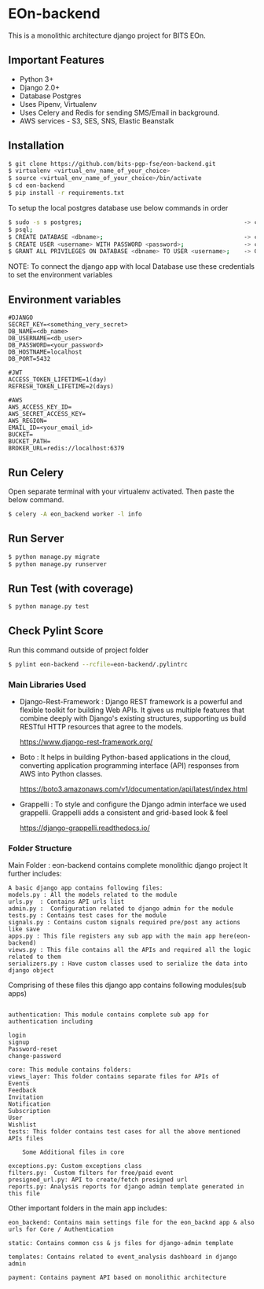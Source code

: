 # EOn-backend

This is a monolithic architecture django project for BITS EOn.

## Important Features

- Python 3+
- Django 2.0+
- Database Postgres
- Uses Pipenv, Virtualenv
- Uses Celery and Redis for sending SMS/Email in background.
- AWS services - S3, SES, SNS, Elastic Beanstalk

## Installation

```bash
$ git clone https://github.com/bits-pgp-fse/eon-backend.git
$ virtualenv <virtual_env_name_of_your_choice>
$ source <virtual_env_name_of_your_choice>/bin/activate
$ cd eon-backend
$ pip install -r requirements.txt
```

To setup the local postgres database use below commands in order
```bash
$ sudo -s s postgres;                                              -> connect with postgres
$ psql;
$ CREATE DATABASE <dbname>;                                        -> create a new DB
$ CREATE USER <username> WITH PASSWORD <password>;                 -> create a new postgres user for local
$ GRANT ALL PRIVILEGES ON DATABASE <dbname> TO USER <username>;    -> Grant all privileges to that user for new DB
```
NOTE: To connect the django app with local Database use these credentials to set the environment variables


## Environment variables

```
#DJANGO
SECRET_KEY=<something_very_secret>
DB_NAME=<db_name>
DB_USERNAME=<db_user>
DB_PASSWORD=<your_password>
DB_HOSTNAME=localhost
DB_PORT=5432

#JWT
ACCESS_TOKEN_LIFETIME=1(day)
REFRESH_TOKEN_LIFETIME=2(days)

#AWS
AWS_ACCESS_KEY_ID=
AWS_SECRET_ACCESS_KEY=
AWS_REGION=
EMAIL_ID=<your_email_id>
BUCKET=
BUCKET_PATH=
BROKER_URL=redis://localhost:6379
```

## Run Celery
Open separate terminal with your virtualenv activated. Then paste the below command.

```bash
$ celery -A eon_backend worker -l info
```

## Run Server

```bash
$ python manage.py migrate
$ python manage.py runserver
```

## Run Test (with coverage)
```bash
$ python manage.py test
```

## Check Pylint Score
Run this command outside of project folder
```bash
$ pylint eon-backend --rcfile=eon-backend/.pylintrc
```

### Main Libraries Used

- Django-Rest-Framework : Django REST framework is a powerful and flexible toolkit for building Web APIs. It gives us multiple features that combine deeply with Django's existing structures, supporting us build RESTful HTTP resources that agree to the models.

  https://www.django-rest-framework.org/

- Boto : It helps in building Python-based applications in the cloud, converting application programming interface (API) responses from AWS into Python classes.

  https://boto3.amazonaws.com/v1/documentation/api/latest/index.html

- Grappelli : 
  To style and configure the Django admin interface we used grappelli. Grappelli adds a consistent and grid-based look & feel
  
  https://django-grappelli.readthedocs.io/


### Folder Structure

Main Folder : eon-backend contains complete monolithic django project
It further includes: 
```
A basic django app contains following files:
models.py : All the models related to the module
urls.py  : Contains API urls list 
admin.py :  Configuration related to django admin for the module
tests.py : Contains test cases for the module
signals.py : Contains custom signals required pre/post any actions like save
apps.py : This file registers any sub app with the main app here(eon-backend)
views.py : This file contains all the APIs and required all the logic related to them
serializers.py : Have custom classes used to serialize the data into django object
```

Comprising of these files this django app contains following modules(sub apps)
```

authentication: This module contains complete sub app for authentication including 

login
signup
Password-reset
change-password

core: This module contains folders:
views_layer: This folder contains separate files for APIs of
Events
Feedback
Invitation
Notification
Subscription
User
Wishlist
tests: This folder contains test cases for all the above mentioned APIs files

	Some Additional files in core
	
exceptions.py: Custom exceptions class
filters.py:  Custom filters for free/paid event
presigned_url.py: API to create/fetch presigned url
reports.py: Analysis reports for django admin template generated in this file
```


Other important folders in the main app includes:

```
eon_backend: Contains main settings file for the eon_backnd app & also urls for Core / Authentication

static: Contains common css & js files for django-admin template

templates: Contains related to event_analysis dashboard in django admin

payment: Contains payment API based on monolithic architecture
``` 
